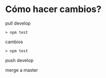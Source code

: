 # Cómo hacer cambios?
 
pull develop 

	> npm test

cambios 

	> npm test

push develop 

merge a master
